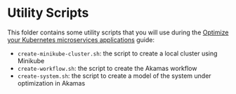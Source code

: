 # Utility Scripts

This folder contains some utility scripts that you will use during the 
[Optimize your Kubernetes microservices applications](https://explore.akamas.io/codelabs/k8s-firststudy/index.html) guide:

* `create-minikube-cluster.sh`: the script to create a local cluster using Minikube
* `create-workflow.sh`: the script to create the Akamas workflow
* `create-system.sh`: the script to create a model of the system under optimization in Akamas
